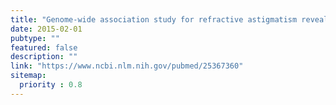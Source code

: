 ```yaml
---
title: "Genome-wide association study for refractive astigmatism reveals genetic co-determination with spherical equivalent refractive error: the CREAM consortium."
date: 2015-02-01
pubtype: ""
featured: false
description: ""
link: "https://www.ncbi.nlm.nih.gov/pubmed/25367360"
sitemap:
  priority : 0.8
---
```



